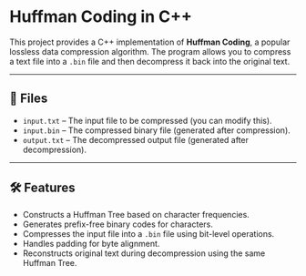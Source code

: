 # Huffman Coding in C++

This project provides a C++ implementation of **Huffman Coding**, a popular lossless data compression algorithm. The program allows you to compress a text file into a `.bin` file and then decompress it back into the original text.

---

## 📁 Files

- `input.txt` – The input file to be compressed (you can modify this).
- `input.bin` – The compressed binary file (generated after compression).
- `output.txt` – The decompressed output file (generated after decompression).

---

## 🛠 Features

- Constructs a Huffman Tree based on character frequencies.
- Generates prefix-free binary codes for characters.
- Compresses the input file into a `.bin` file using bit-level operations.
- Handles padding for byte alignment.
- Reconstructs original text during decompression using the same Huffman Tree.
